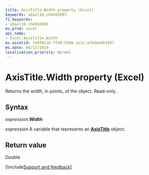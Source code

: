 ```yaml
---
title: AxisTitle.Width property (Excel)
keywords: vbaxl10.chm565093
f1_keywords:
- vbaxl10.chm565093
ms.prod: excel
api_name:
- Excel.AxisTitle.Width
ms.assetid: 7e0f651b-7f40-5509-1e1c-af8dee561957
ms.date: 04/13/2019
localization_priority: Normal
---
```



# AxisTitle.Width property (Excel)

Returns the width, in points, of the object. Read-only.


## Syntax

_expression_.**Width**

_expression_ A variable that represents an **[AxisTitle](Excel.AxisTitle(object).md)** object.


## Return value

Double




[!include[Support and feedback](~/includes/feedback-boilerplate.md)]
